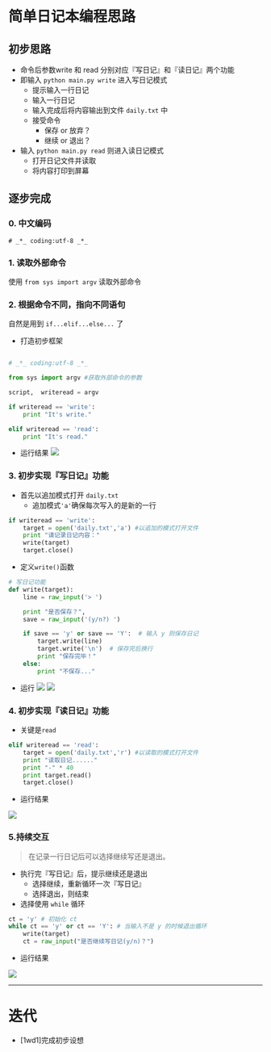 # 简单日记本编程思路

## 初步思路

- 命令后参数write 和 read 分别对应『写日记』和『读日记』两个功能
- 即输入 `python main.py write` 进入写日记模式
  - 提示输入一行日记
  - 输入一行日记
  - 输入完成后将内容输出到文件 `daily.txt` 中
  - 接受命令
    - 保存 or 放弃？
    - 继续 or 退出？
- 输入 `python main.py read` 则进入读日记模式
  - 打开日记文件并读取
  - 将内容打印到屏幕

## 逐步完成

### 0. 中文编码

`# _*_ coding:utf-8 _*_`

### 1. 读取外部命令

使用 `from sys import argv` 读取外部命令

### 2. 根据命令不同，指向不同语句
自然是用到 `if...elif...else...` 了

- 打造初步框架

```python

# _*_ coding:utf-8 _*_

from sys import argv #获取外部命令的参数

script,  writeread = argv

if writeread == 'write':
    print "It's write."

elif writeread == 'read':
    print "It's read."
```

- 运行结果
![](http://7xn3v1.com1.z0.glb.clouddn.com/15-10-19/15179897.jpg)

### 3. 初步实现『写日记』功能

- 首先以追加模式打开 `daily.txt`
  - 追加模式`'a'`确保每次写入的是新的一行
```python
if writeread == 'write':
    target = open('daily.txt','a') #以追加的模式打开文件
    print "请记录日记内容："
    write(target)
    target.close()
```

- 定义`write()`函数
```python
# 写日记功能
def write(target):
    line = raw_input('> ')

    print "是否保存？",
    save = raw_input('(y/n?) ')

    if save == 'y' or save == 'Y':  # 输入 y 则保存日记
        target.write(line)
        target.write('\n')  # 保存完后换行
        print "保存完毕！"
    else:
        print "不保存..."
```
- 运行
![](http://7xn3v1.com1.z0.glb.clouddn.com/15-10-19/69000263.jpg)
![](http://7xn3v1.com1.z0.glb.clouddn.com/15-10-19/83364070.jpg)

### 4. 初步实现『读日记』功能

- 关键是`read`
```python
elif writeread == 'read':
    target = open('daily.txt','r') #以读取的模式打开文件
    print "读取日记......"
    print "-" * 40
    print target.read()
    target.close()
```
- 运行结果

![](http://7xn3v1.com1.z0.glb.clouddn.com/15-10-19/88378122.jpg)

### 5.持续交互

> 在记录一行日记后可以选择继续写还是退出。

- 执行完『写日记』后，提示继续还是退出
  - 选择继续，重新循环一次『写日记』
  - 选择退出，则结束
- 选择使用 `while` 循环
```python
ct = 'y' # 初始化 ct
while ct == 'y' or ct == 'Y': # 当输入不是 y 的时候退出循环
    write(target)
    ct = raw_input("是否继续写日记(y/n)？")
```

- 运行结果

![](http://7xn3v1.com1.z0.glb.clouddn.com/15-10-19/58103628.jpg)

---
# 迭代

- [1wd1]完成初步设想
